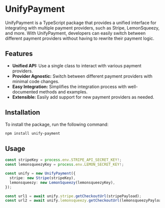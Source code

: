 # UnifyPayment

UnifyPayment is a TypeScript package that provides a unified interface for integrating with multiple payment providers, such as Stripe, LemonSqueezy, and more. With UnifyPayment, developers can easily switch between different payment providers without having to rewrite their payment logic.

## Features

- **Unified API:** Use a single class to interact with various payment providers.
- **Provider Agnostic:** Switch between different payment providers with minimal code changes.
- **Easy Integration:** Simplifies the integration process with well-documented methods and examples.
- **Extensible:** Easily add support for new payment providers as needed.

## Installation

To install the package, run the following command:

```bash
npm install unify-payment
```

## Usage

```typescript
const stripeKey = process.env.STRIPE_API_SECRET_KEY!;
const lemonsqueezyKey = process.env.LEMON_SECRET_KEY!;

const unify = new UnifyPayment({
  stripe: new Stripe(stripeKey),
  lemonsqueezy: new LemonSqueezy(lemonsqueezyKey),
});

const url1 = await unify.stripe.getCheckoutUrl(stripePayload);
const url2 = await unify.lemonsqueezy.getCheckoutUrl(lemonsqueezyPayload);
```
